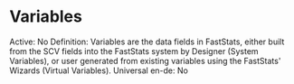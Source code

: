 # Variables

Active: No
Definition: Variables are the data fields in FastStats, either built from the SCV fields into the FastStats system by Designer (System Variables), or user generated from existing variables using the FastStats' Wizards (Virtual Variables).
Universal en-de: No
